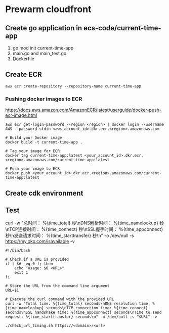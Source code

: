 # Prewarm cloudfront

## Create go application in ecs-code/current-time-app

1. go mod init current-time-app
2. main.go and main_test.go
3. Dockerfile

## Create ECR 

```
aws ecr create-repository --repository-name current-time-app
```

### Pushing docker images to ECR

https://docs.aws.amazon.com/AmazonECR/latest/userguide/docker-push-ecr-image.html


```
aws ecr get-login-password --region <region> | docker login --username AWS --password-stdin <aws_account_id>.dkr.ecr.<region>.amazonaws.com
```

```
# Build your Docker image
docker build -t current-time-app .

# Tag your image for ECR
docker tag current-time-app:latest <your_account_id>.dkr.ecr.<region>.amazonaws.com/current-time-app:latest

# Push your image to ECR
docker push <your_account_id>.dkr.ecr.<region>.amazonaws.com/current-time-app:latest
```

## Create cdk environment

## Test
curl -w "总时间： %{time_total} 秒\nDNS解析时间： %{time_namelookup} 秒\nTCP连接时间： %{time_connect} 秒\nSSL握手时间： %{time_appconnect} 秒\n发送请求时间： %{time_starttransfer} 秒\n" -o /dev/null -s https://my.okx.com/isavailable -v

```
#!/bin/bash

# Check if a URL is provided
if [ $# -eq 0 ]; then
    echo "Usage: $0 <URL>"
    exit 1
fi

# Store the URL from the command line argument
URL=$1

# Execute the curl command with the provided URL
curl -w "Total time: %{time_total} seconds\nDNS resolution time: %{time_namelookup} seconds\nTCP connection time: %{time_connect} seconds\nSSL handshake time: %{time_appconnect} seconds\nTime to send request: %{time_starttransfer} seconds\n" -o /dev/null -s "$URL" -v
```

```
./check_url_timing.sh https://<domain>/<url>
```


